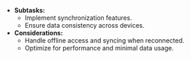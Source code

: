 - **Subtasks:**
    - Implement synchronization features.
    - Ensure data consistency across devices.
- **Considerations:**
    - Handle offline access and syncing when reconnected.
    - Optimize for performance and minimal data usage.